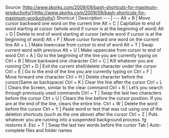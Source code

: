 Source: [http://www.skorks.com/2009/09/bash-shortcuts-for-maximum-productivity/](http://www.skorks.com/2009/09/bash-shortcuts-for-maximum-productivity/)
Shortcut | Description
--- | ---
Alt + B | Move cursor backward one word on the current line
Alt + C | Capitalize to end of word starting at cursor (whole word if cursor is at the beginning of word)
Alt + D | Delete to end of word starting at cursor (whole word if cursor is at the beginning of word)
Alt + F | Move cursor forward one word on the current line
Alt + L | Make lowercase from cursor to end of word
Alt + T | Swap current word with previous
Alt + U | Make uppercase from cursor to end of word
Ctrl + A | Go to the beginning of the line you are currently typing on
Ctrl + B | Move backward one character
Ctrl + C | Kill whatever you are running
Ctrl + D | Exit the current shell/delete character under the cursor
Ctrl + E | Go to the end of the line you are currently typing on
Ctrl + F | Move forward one character
Ctrl + H | Delete character before the cursor(Same as backspace)
Ctrl + K | Clear the line after the cursor
Ctrl + L | Clears the Screen, similar to the clear command
Ctrl + R | Let’s you search through previously used commands
Ctrl + T | Swap the last two characters before the cursor
Ctrl + U | Clears the line before the cursor position. If you are at the end of the line, clears the entire line.
Ctrl + W | Delete the word before the cursor
Ctrl + Y | Paste word or text that was cut using one of the deletion shortcuts (such as the one above) after the cursor
Ctrl + Z | Puts whatever you are running into a suspended background process. fg restores it.
Esc + T | Swap the last two words before the cursor
Tab | Auto-complete files and folder names
